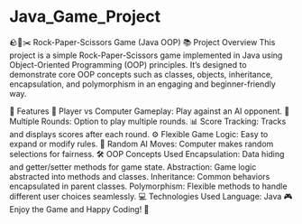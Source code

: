 # Java_Game_Project
🪨📄✂️ Rock-Paper-Scissors Game (Java OOP)
📚 Project Overview
This project is a simple Rock-Paper-Scissors game implemented in Java using Object-Oriented Programming (OOP) principles. It’s designed to demonstrate core OOP concepts such as classes, objects, inheritance, encapsulation, and polymorphism in an engaging and beginner-friendly way.

🎯 Features
🤖 Player vs Computer Gameplay: Play against an AI opponent.
🔄 Multiple Rounds: Option to play multiple rounds.
📊 Score Tracking: Tracks and displays scores after each round.
⚙️ Flexible Game Logic: Easy to expand or modify rules.
🧠 Random AI Moves: Computer makes random selections for fairness.
🛠️ OOP Concepts Used
Encapsulation: Data hiding and getter/setter methods for game state.
Abstraction: Game logic abstracted into methods and classes.
Inheritance: Common behaviors encapsulated in parent classes.
Polymorphism: Flexible methods to handle different user choices seamlessly.
💻 Technologies Used
Language: Java
🎮 Enjoy the Game and Happy Coding! 🚀
